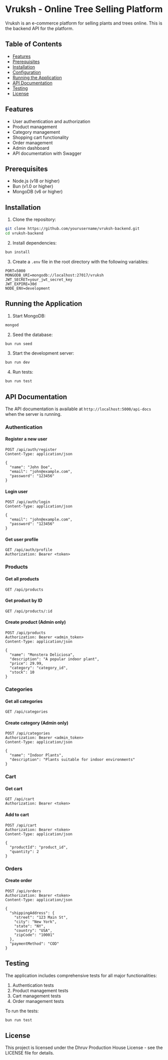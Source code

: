 # Vruksh - Online Tree Selling Platform

Vruksh is an e-commerce platform for selling plants and trees online. This is the backend API for the platform.

## Table of Contents

- [Features](#features)
- [Prerequisites](#prerequisites)
- [Installation](#installation)
- [Configuration](#configuration)
- [Running the Application](#running-the-application)
- [API Documentation](#api-documentation)
- [Testing](#testing)
- [License](#license)

## Features

- User authentication and authorization
- Product management
- Category management
- Shopping cart functionality
- Order management
- Admin dashboard
- API documentation with Swagger

## Prerequisites

- Node.js (v18 or higher)
- Bun (v1.0 or higher)
- MongoDB (v6 or higher)

## Installation

1. Clone the repository:

```bash
git clone https://github.com/yourusername/vruksh-backend.git
cd vruksh-backend
```

2. Install dependencies:

```bash
bun install
```

3. Create a `.env` file in the root directory with the following variables:

```env
PORT=5000
MONGODB_URI=mongodb://localhost:27017/vruksh
JWT_SECRET=your_jwt_secret_key
JWT_EXPIRE=30d
NODE_ENV=development
```

## Running the Application

1. Start MongoDB:

```bash
mongod
```

2. Seed the database:

```bash
bun run seed
```

3. Start the development server:

```bash
bun run dev
```

4. Run tests:

```bash
bun run test
```

## API Documentation

The API documentation is available at `http://localhost:5000/api-docs` when the server is running.

### Authentication

#### Register a new user

```http
POST /api/auth/register
Content-Type: application/json

{
  "name": "John Doe",
  "email": "john@example.com",
  "password": "123456"
}
```

#### Login user

```http
POST /api/auth/login
Content-Type: application/json

{
  "email": "john@example.com",
  "password": "123456"
}
```

#### Get user profile

```http
GET /api/auth/profile
Authorization: Bearer <token>
```

### Products

#### Get all products

```http
GET /api/products
```

#### Get product by ID

```http
GET /api/products/:id
```

#### Create product (Admin only)

```http
POST /api/products
Authorization: Bearer <admin_token>
Content-Type: application/json

{
  "name": "Monstera Deliciosa",
  "description": "A popular indoor plant",
  "price": 29.99,
  "category": "category_id",
  "stock": 10
}
```

### Categories

#### Get all categories

```http
GET /api/categories
```

#### Create category (Admin only)

```http
POST /api/categories
Authorization: Bearer <admin_token>
Content-Type: application/json

{
  "name": "Indoor Plants",
  "description": "Plants suitable for indoor environments"
}
```

### Cart

#### Get cart

```http
GET /api/cart
Authorization: Bearer <token>
```

#### Add to cart

```http
POST /api/cart
Authorization: Bearer <token>
Content-Type: application/json

{
  "productId": "product_id",
  "quantity": 2
}
```

### Orders

#### Create order

```http
POST /api/orders
Authorization: Bearer <token>
Content-Type: application/json

{
  "shippingAddress": {
    "street": "123 Main St",
    "city": "New York",
    "state": "NY",
    "country": "USA",
    "zipCode": "10001"
  },
  "paymentMethod": "COD"
}
```

## Testing

The application includes comprehensive tests for all major functionalities:

1. Authentication tests
2. Product management tests
3. Cart management tests
4. Order management tests

To run the tests:

```bash
bun run test
```

## License

This project is licensed under the Dhruv Production House License - see the LICENSE file for details.
